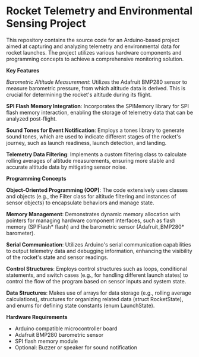 # Rocket Telemetry and Environmental Sensing Project


This repository contains the source code for an Arduino-based project aimed at capturing and analyzing telemetry and environmental data for rocket launches. The project utilizes various hardware components and programming concepts to achieve a comprehensive monitoring solution.


**Key Features**


*Barometric Altitude Measurement*: Utilizes the Adafruit BMP280 sensor to measure barometric pressure, from which altitude data is derived. This is crucial for determining the rocket's altitude during its flight.

**SPI Flash Memory Integration**: Incorporates the SPIMemory library for SPI flash memory interaction, enabling the storage of telemetry data that can be analyzed post-flight.

**Sound Tones for Event Notification**: Employs a tones library to generate sound tones, which are used to indicate different stages of the rocket's journey, such as launch readiness, launch detection, and landing.

**Telemetry Data Filtering**: Implements a custom filtering class to calculate rolling averages of altitude measurements, ensuring more stable and accurate altitude data by mitigating sensor noise.


**Programming Concepts**


**Object-Oriented Programming (OOP)**: The code extensively uses classes and objects (e.g., the Filter class for altitude filtering and instances of sensor objects) to encapsulate behaviors and manage state.

**Memory Management**: Demonstrates dynamic memory allocation with pointers for managing hardware component interfaces, such as flash memory (SPIFlash* flash) and the barometric sensor (Adafruit_BMP280* barometer).

**Serial Communication**: Utilizes Arduino's serial communication capabilities to output telemetry data and debugging information, enhancing the visibility of the rocket's state and sensor readings.

**Control Structures**: Employs control structures such as loops, conditional statements, and switch cases (e.g., for handling different launch states) to control the flow of the program based on sensor inputs and system state.

**Data Structures**: Makes use of arrays for data storage (e.g., rolling average calculations), structures for organizing related data (struct RocketState), and enums for defining state constants (enum LaunchState).


**Hardware Requirements**


- Arduino compatible microcontroller board
- Adafruit BMP280 barometric sensor
- SPI flash memory module
- Optional: Buzzer or speaker for sound notification

